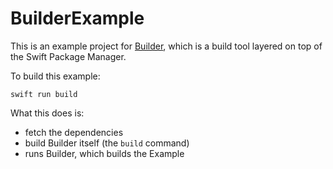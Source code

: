 # BuilderExample

This is an example project for [Builder](https://github.com/elegantchaos/Builder), which is a build tool layered on top of the Swift Package Manager.

To build this example:

```
swift run build
```

What this does is:

- fetch the dependencies
- build Builder itself (the `build` command)
- runs Builder, which builds the Example
